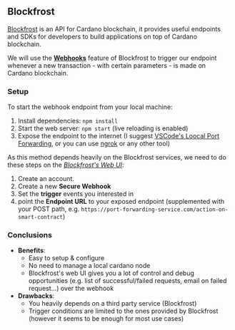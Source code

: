 ## Blockfrost
[Blockfrost](https://blockfrost.io/) is an API for Cardano blockchain, it provides useful endpoints and SDKs for developers to build applications on top of Cardano blockchain.

We will use the **[Webhooks](https://blockfrost.dev/start-building/webhooks/)** feature of Blockfrost to trigger our endpoint whenever a new transaction - with certain parameters - is made on Cardano blockchain.

### Setup
To start the webhook endpoint from your local machine:
1. Install dependencies: `npm install`
2. Start the web server: `npm start` (live reloading is enabled)
3. Expose the endpoint to the internet (I suggest [VSCode's Loocal Port Forwarding](https://code.visualstudio.com/docs/editor/port-forwarding), or you can use [ngrok](https://ngrok.com/) or any other tool)

As this method depends heavily on the Blockfrost services, we need to do these steps on the *[Blockfrost's Web UI](https://blockfrost.dev/)*:
1. Create an account.
2. Create a new **Secure Webhook**
3. Set the **trigger** events you interested in
4. point the **Endpoint URL** to your exposed endpoint (supplemented with your POST path, e.g. `https://port-forwarding-service.com/action-on-smart-contract`)

### Conclusions
- **Benefits**:
    - Easy to setup & configure
    - No need to manage a local cardano node
    - Blockfrost's web UI gives you a lot of control and debug opportunities (e.g. list of successful/failed requests, email on failed request...) over the webhook
- **Drawbacks**:
    - You heavily depends on a third party service (Blockfrost)
    - Trigger conditions are limited to the ones provided by Blockfrost (however it seems to be enough for most use cases)